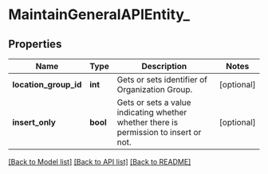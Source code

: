 # MaintainGeneralAPIEntity_

## Properties
Name | Type | Description | Notes
------------ | ------------- | ------------- | -------------
**location_group_id** | **int** | Gets or sets identifier of Organization Group. | [optional] 
**insert_only** | **bool** | Gets or sets a value indicating whether whether there is permission to insert or not. | [optional] 

[[Back to Model list]](../README.md#documentation-for-models) [[Back to API list]](../README.md#documentation-for-api-endpoints) [[Back to README]](../README.md)


